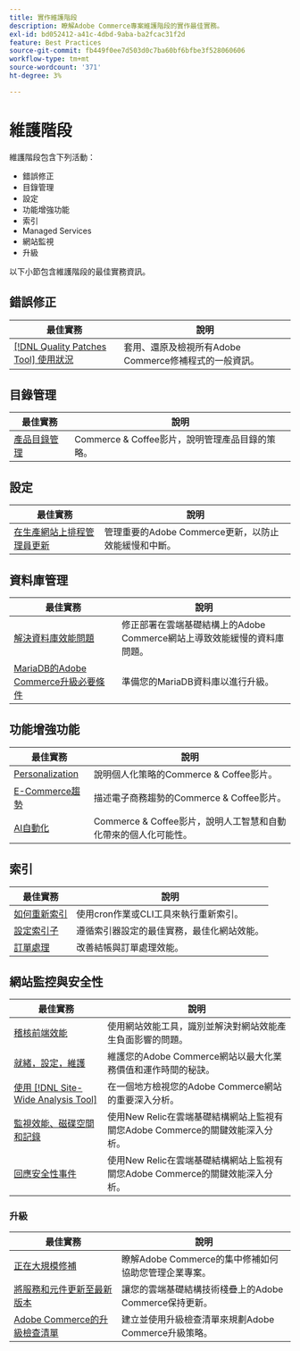 ```yaml
---
title: 實作維護階段
description: 瞭解Adobe Commerce專案維護階段的實作最佳實務。
exl-id: bd052412-a41c-4dbd-9aba-ba2fcac31f2d
feature: Best Practices
source-git-commit: fb449f0ee7d503d0c7ba60bf6bfbe3f528060606
workflow-type: tm+mt
source-wordcount: '371'
ht-degree: 3%

---
```


# 維護階段

維護階段包含下列活動：

- 錯誤修正
- 目錄管理
- 設定
- 功能增強功能
- 索引
- Managed Services
- 網站監視
- 升級

以下小節包含維護階段的最佳實務資訊。

## 錯誤修正

| 最佳實務 | 說明 |
|-----------------------------------------------------------------------------------|-------------------------------------------------------------------------------|
| [[!DNL Quality Patches Tool] 使用狀況](../../../tools/quality-patches-tool/usage.md) | 套用、還原及檢視所有Adobe Commerce修補程式的一般資訊。 |

## 目錄管理

| 最佳實務 | 說明 |
|------------------------------------------------------------------------------------------------------------------------------------------------------------------|--------------------------------------------------------------------------------------|
| [產品目錄管理](https://www.gotostage.com/channel/fca90f7960be436f9b849215d9e06026/recording/2eea2782fc874047a020391000519f8b/watch?source=CHANNEL) | Commerce &amp; Coffee影片，說明管理產品目錄的策略。 |

## 設定

| 最佳實務 | 說明 |
|-------------------------------------------------------------------------------------------|---------------------------------------------------------------------------------|
| [在生產網站上排程管理員更新](scheduling-admin-updates-in-production.md) | 管理重要的Adobe Commerce更新，以防止效能緩慢和中斷。 |

## 資料庫管理

| 最佳實務 | 說明 |
|--------------------------------------------------------------------------------------------------------|-----------------------------------------------------------------------------------------------------|
| [解決資料庫效能問題&#x200B;](resolve-database-performance-issues.md) | 修正部署在雲端基礎結構上的Adobe Commerce網站上導致效能緩慢的資料庫問題。 |
| [MariaDB的Adobe Commerce升級必要條件&#x200B;](mariadb-upgrade.md) | 準備您的MariaDB資料庫以進行升級。 |

## 功能增強功能

| 最佳實務 | 說明 |
|---------------------------------------------------------------------------------------------------------------------------------------------------------|-----------------------------------------------------------------------------------------------------------------------|
| [Personalization](https://www.gotostage.com/channel/fca90f7960be436f9b849215d9e06026/recording/e218545a77de490fb5102eca07d0580a/watch?source=CHANNEL) | 說明個人化策略的Commerce &amp; Coffee影片。 |
| [E-Commerce趨勢](https://www.gotostage.com/channel/fca90f7960be436f9b849215d9e06026/recording/9a772468d7b64409a3d5dff4d67e656d/watch?source=CHANNEL) | 描述電子商務趨勢的Commerce &amp; Coffee影片。 |
| [AI自動化](https://www.gotostage.com/channel/fca90f7960be436f9b849215d9e06026/recording/27ae23699c2847be981a23ca098e548f/watch?source=CHANNEL) | Commerce &amp; Coffee影片，說明人工智慧和自動化帶來的個人化可能性。 |

## 索引

| 最佳實務 | 說明 |
|------------------------------------------------------------------------------------------------------------|----------------------------------------------------------------------------------|
| [如何重新索引](https://developer.adobe.com/commerce/php/development/components/indexing/#how-to-reindex) | 使用cron作業或CLI工具來執行重新索引。 |
| [設定索引子&#x200B;](indexer-configuration.md) | 遵循索引器設定的最佳實務，最佳化網站效能。 |
| [訂單處理](order-processing-configuration.md) | 改善結帳與訂單處理效能。 |

## 網站監控與安全性

| 最佳實務 | 說明 |
|-------------------------------------------------------------------------------------------------------------------------------------------------|-----------------------------------------------------------------------------------------------------------|
| [稽核前端效能](frontend-performance.md) | 使用網站效能工具，識別並解決對網站效能產生負面影響的問題。 |
| [就緒，設定，維護](https://business.adobe.com/blog/basics/ready-set-maintain) | 維護您的Adobe Commerce網站以最大化業務價值和運作時間的秘訣。 |
| [使用 [!DNL Site-Wide Analysis Tool]](../../../tools/site-wide-analysis-tool/intro.md#integrations-with-other-adobe-commerce-support-tools) | 在一個地方檢視您的Adobe Commerce網站的重要深入分析。 |
| [監視效能、磁碟空間和記錄](https://experienceleague.adobe.com/docs/commerce-cloud-service/user-guide/monitor/performance.html?lang=zh-Hant) | 使用New Relic在雲端基礎結構網站上監視有關您Adobe Commerce的關鍵效能深入分析。 |
| [回應安全性事件](respond-to-security-incident.md) | 使用New Relic在雲端基礎結構網站上監視有關您Adobe Commerce的關鍵效能深入分析。 |

### 升級

| 最佳實務 | 說明 |
|-----------------------------------------------------------------------|--------------------------------------------------------------------------------------------|
| [正在大規模修補](patching-at-scale.md) | 瞭解Adobe Commerce的集中修補如何協助您管理企業專案。 |
| [將服務和元件更新至最新版本&#x200B;](update-services.md) | 讓您的雲端基礎結構技術棧疊上的Adobe Commerce保持更新。 |
| [Adobe Commerce的升級檢查清單&#x200B;](upgrade-checklist.md) | 建立並使用升級檢查清單來規劃Adobe Commerce升級策略。 |
